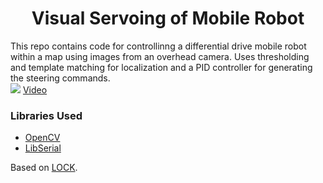 <h1 align="center">Visual Servoing of Mobile Robot</h1>
This repo contains code for controllinng a differential drive mobile robot within a map using images from an overhead camera. Uses thresholding and template matching for localization and a PID controller for generating the steering commands.


<br>

<img src="https://github.com/karnikram/visual-servoing/blob/master/image.png" widht="50%"/>
<a href="https://www.youtube.com/watch?v=kU-pIHazJII">Video</a>

### Libraries Used
* [OpenCV](https://github.com/opencv/opencv)
* [LibSerial](http://libserial.sourceforge.net/x27.html)

Based on [LOCK](https://github.com/QuinAsura/LOCK).
